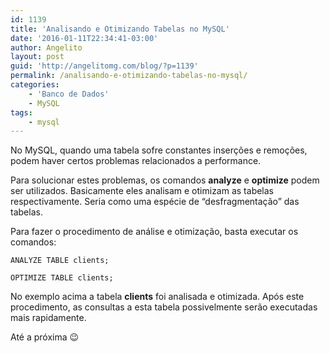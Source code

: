 ```yaml
---
id: 1139
title: 'Analisando e Otimizando Tabelas no MySQL'
date: '2016-01-11T22:34:41-03:00'
author: Angelito
layout: post
guid: 'http://angelitomg.com/blog/?p=1139'
permalink: /analisando-e-otimizando-tabelas-no-mysql/
categories:
    - 'Banco de Dados'
    - MySQL
tags:
    - mysql
---
```


No MySQL, quando uma tabela sofre constantes inserções e remoções, podem haver certos problemas relacionados a performance.

Para solucionar estes problemas, os comandos **analyze** e **optimize** podem ser utilizados. Basicamente eles analisam e otimizam as tabelas respectivamente. Seria como uma espécie de “desfragmentação” das tabelas.

Para fazer o procedimento de análise e otimização, basta executar os comandos:

`ANALYZE TABLE clients;`

`OPTIMIZE TABLE clients;`

No exemplo acima a tabela **clients** foi analisada e otimizada. Após este procedimento, as consultas a esta tabela possivelmente serão executadas mais rapidamente.

Até a próxima 😉